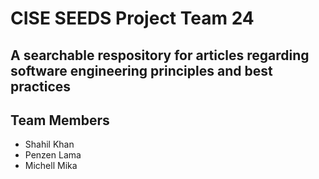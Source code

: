 # CISE SEEDS Project Team 24
## A searchable respository for articles regarding software engineering principles and best practices

## Team Members
- Shahil Khan
- Penzen Lama
- Michell Mika
